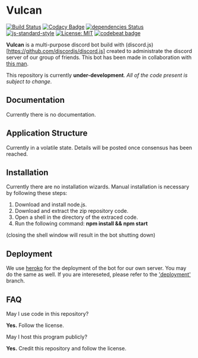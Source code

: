 # Vulcan

[![Build Status](https://travis-ci.org/GitPaulo/Vulcan.svg?branch=master)](https://travis-ci.org/GitPaulo/Vulcan)
[![Codacy Badge](https://api.codacy.com/project/badge/Grade/f7e68b17b25b4f43b2bfd74756e488fb)](https://www.codacy.com/app/GitPaulo/Vulcan?utm_source=github.com&amp;utm_medium=referral&amp;utm_content=GitPaulo/Vulcan&amp;utm_campaign=Badge_Grade)
[![dependencies Status](https://david-dm.org/GitPaulo/Vulcan/status.svg)](https://david-dm.org/GitPaulo/vulcan)
[![js-standard-style](https://img.shields.io/badge/codestyle-derived--standard-success.svg)](http://standardjs.com)
[![License: MIT](https://img.shields.io/badge/License-MIT-yellow.svg)](https://opensource.org/licenses/MIT)
[![codebeat badge](https://codebeat.co/badges/f520f33c-38f6-4d1e-b0b9-49c6049a16a0)](https://codebeat.co/projects/github-com-gitpaulo-vulcan-master-6c3e8013-7c4e-4992-9d1d-a8fa4b77d934)

**Vulcan** is a multi-purpose discord bot build with (discord.js)[https://github.com/discordjs/discord.js] created to administrate the discord server of our group of friends. This bot has been made in collaboration with [this man](https://github.com/CarlosGomes98).
  
This repository is currently **under-development**.
_All of the code present is subject to change_.

## Documentation

Currently there is no documentation.

## Application Structure

Currently in a volatile state. Details will be posted once consensus has been reached.

## Installation

Currently there are no installation wizards. Manual installation is necessary by following these steps:

1. Download and install node.js.
2. Download and extract the zip repository code.
3. Open a shell in the directory of the extraced code.
4. Run the following command: **npm install && npm start**

(closing the shell window will result in the bot shutting down)

## Deployment

We use [heroko](https://dashboard.heroku.com/) for the deployment of the bot for our own server.
You may do the same as well. 
If you are intereseted, please refer to the ['deployment'](https://github.com/GitPaulo/Vulcan/tree/deployment) branch.

## FAQ

May I use code in this repository?

**Yes.** Follow the license.
  
May I host this program publicly?

**Yes.** Credit this repository and follow the license.
